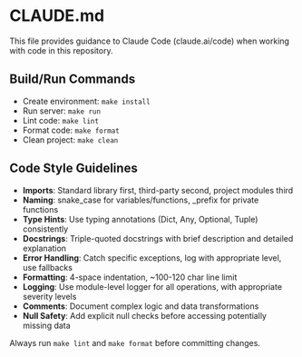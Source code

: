 # CLAUDE.md

This file provides guidance to Claude Code (claude.ai/code) when working with code in this repository.

## Build/Run Commands
- Create environment: `make install`
- Run server: `make run`
- Lint code: `make lint`
- Format code: `make format`
- Clean project: `make clean`

## Code Style Guidelines
- **Imports**: Standard library first, third-party second, project modules third
- **Naming**: snake_case for variables/functions, _prefix for private functions
- **Type Hints**: Use typing annotations (Dict, Any, Optional, Tuple) consistently
- **Docstrings**: Triple-quoted docstrings with brief description and detailed explanation
- **Error Handling**: Catch specific exceptions, log with appropriate level, use fallbacks
- **Formatting**: 4-space indentation, ~100-120 char line limit
- **Logging**: Use module-level logger for all operations, with appropriate severity levels
- **Comments**: Document complex logic and data transformations
- **Null Safety**: Add explicit null checks before accessing potentially missing data

Always run `make lint` and `make format` before committing changes.